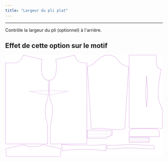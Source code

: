 ```yaml
---
title: "Largeur du pli plat"
---
```


---

Contrôle la largeur du pli (optionnel) à l'arrière.

## Effet de cette option sur le motif

![Cette image montre l'effet de cette option en superposant plusieurs variantes qui ont une valeur différente pour cette option](simone_boxpleatwidth_sample.svg "Effet de cette option sur le motif")
